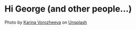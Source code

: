
# Hi George (and other people...)



Photo by <a href="https://unsplash.com/@_k_arinn?utm_content=creditCopyText&utm_medium=referral&utm_source=unsplash">Karina Vorozheeva</a> on <a href="https://unsplash.com/photos/white-butterfly-resting-on-cats-nose-rW-I87aPY5Y?utm_content=creditCopyText&utm_medium=referral&utm_source=unsplash">Unsplash</a>
  
